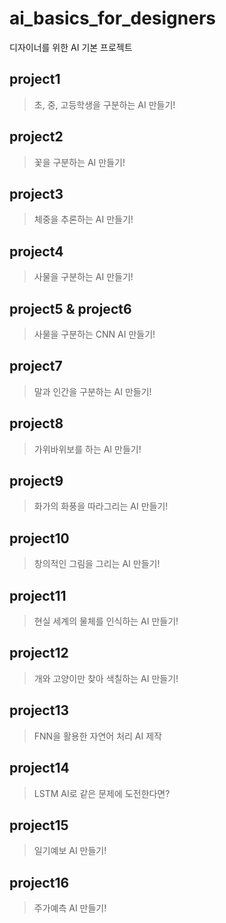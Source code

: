 # ai_basics_for_designers
디자이너를 위한 AI 기본 프로젝트


## project1
> 초, 중, 고등학생을 구분하는 AI 만들기!
## project2
> 꽃을 구분하는 AI 만들기!
## project3
> 체중을 추론하는 AI 만들기!
## project4
> 사물을 구분하는 AI 만들기!
## project5 & project6
> 사물을 구분하는 CNN AI 만들기!
## project7
> 말과 인간을 구분하는 AI 만들기!
## project8
> 가위바위보를 하는 AI 만들기!
## project9
> 화가의 화풍을 따라그리는 AI 만들기!
## project10
> 창의적인 그림을 그리는 AI 만들기!
## project11
> 현실 세계의 물체를 인식하는 AI 만들기!
## project12
> 개와 고양이만 찾아 색칠하는 AI 만들기!
## project13
> FNN을 활용한 자연어 처리 AI 제작
## project14
>  LSTM AI로 같은 문제에 도전한다면?
## project15
> 일기예보 AI 만들기!

## project16
> 주가예측 AI 만들기!
